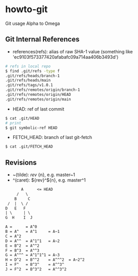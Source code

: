 # howto-git

Git usage Alpha to Omega

## Git Internal References

- references(refs): alias of raw SHA-1 value (something like 'ec9103f573377420afabafc09a714aa406b3493d')

```sh
# refs in local repo
$ find .git/refs -type f
.git/refs/heads/branch-1
.git/refs/heads/main
.git/refs/tags/v1.0.1
.git/refs/remotes/origin/branch-1
.git/refs/remotes/origin/HEAD
.git/refs/remotes/origin/main
```

- HEAD: ref of last commit

```sh
$ cat .git/HEAD
# print 
$ git symbolic-ref HEAD
```

- FETCH_HEAD: branch of last git-fetch

```sh
$ cat .git/FETCH_HEAD
```

## Revisions

- ~(tilde): ${rev}~${n}, e.g. master~1
- ^(caret): ${rev}^${n}, e.g. master^1

```txt
       A      <= HEAD
     /   \
    B     C
 /  |  \ /
D   E   F
| \     | \
G  H    I  J

A =      = A^0
B = A^   = A^1     = A~1
C = A^2
D = A^^  = A^1^1   = A~2
E = B^2  = A^^2
F = B^3  = A^^3
G = A^^^ = A^1^1^1 = A~3
H = D^2  = B^^2    = A^^^2  = A~2^2
I = F^   = B^3^    = A^^3^
J = F^2  = B^3^2   = A^^3^2
```
